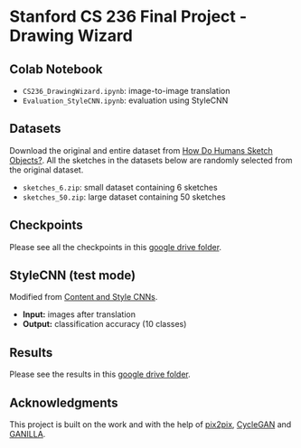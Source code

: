 # Stanford CS 236 Final Project - Drawing Wizard
## Colab Notebook
- `CS236_DrawingWizard.ipynb`: image-to-image translation
- `Evaluation_StyleCNN.ipynb`: evaluation using StyleCNN

## Datasets
Download the original and entire dataset from [How Do Humans Sketch Objects?](https://cybertron.cg.tu-berlin.de/eitz/projects/classifysketch/).
All the sketches in the datasets below are randomly selected from the original dataset.

- `sketches_6.zip`: small dataset containing 6 sketches
- `sketches_50.zip`: large dataset containing 50 sketches

## Checkpoints
Please see all the checkpoints in this [google drive folder](https://drive.google.com/drive/u/1/folders/13-9DLR9yscVa59N3sJoeCtF2Cvy4Ry4I).

## StyleCNN (test mode)
Modified from [Content and Style CNNs](https://github.com/giddyyupp/style-content-cnn).
- **Input:** images after translation
- **Output:** classification accuracy (10 classes)

## Results
Please see the results in this [google drive folder](https://drive.google.com/drive/u/1/folders/1bsZde3Dn_5uQObi713JTVqeNFkk6_wCO).

## Acknowledgments
This project is built on the work and with the help of [pix2pix](https://github.com/junyanz/pytorch-CycleGAN-and-pix2pix), [CycleGAN](https://github.com/junyanz/pytorch-CycleGAN-and-pix2pix) and [GANILLA](https://github.com/giddyyupp/ganilla).
